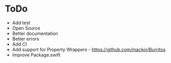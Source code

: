 #  ToDo

- Add test
- Open Source
- Better documentation
- Better errors
- Add CI
- Add support for Property Wrappers - https://github.com/mackoj/Burritos
- Improve Package.swift


